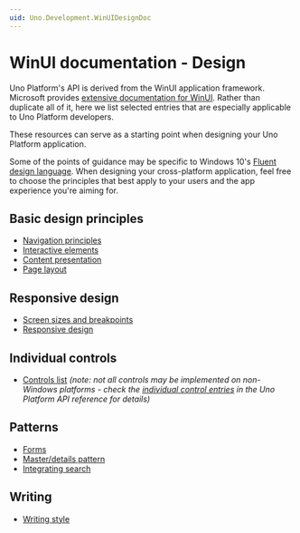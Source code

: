 ```yaml
---
uid: Uno.Development.WinUIDesignDoc
---
```


# WinUI documentation - Design

Uno Platform's API is derived from the WinUI application framework. Microsoft provides [extensive documentation for WinUI](https://learn.microsoft.com/windows/uwp/). Rather than duplicate all of it, here we list selected entries that are especially applicable to Uno Platform developers.

These resources can serve as a starting point when designing your Uno Platform application.

Some of the points of guidance may be specific to Windows 10's [Fluent design language](https://www.microsoft.com/design/fluent/). When designing your cross-platform application, feel free to choose the principles that best apply to your users and the app experience you're aiming for.

## Basic design principles

* [Navigation principles](https://learn.microsoft.com/windows/apps/design/basics/navigation-basics)
* [Interactive elements](https://learn.microsoft.com/windows/apps/design/basics/commanding-basics)
* [Content presentation](https://learn.microsoft.com/windows/apps/design/basics/content-basics)
* [Page layout](https://learn.microsoft.com/windows/apps/design/layout/page-layout)

## Responsive design

* [Screen sizes and breakpoints](https://learn.microsoft.com/windows/apps/design/layout/screen-sizes-and-breakpoints-for-responsive-design)
* [Responsive design](https://learn.microsoft.com/windows/apps/design/layout/responsive-design)

## Individual controls

* [Controls list](https://learn.microsoft.com/windows/apps/design/controls-and-patterns/) _(note: not all controls may be implemented on non-Windows platforms - check the [individual control entries](implemented-views.md) in the Uno Platform API reference for details)_

## Patterns

* [Forms](https://learn.microsoft.com/windows/apps/design/controls-and-patterns/forms)
* [Master/details pattern](https://learn.microsoft.com/windows/apps/design/controls-and-patterns/master-details)
* [Integrating search](https://learn.microsoft.com/windows/apps/design/controls-and-patterns/search)

## Writing

* [Writing style](https://learn.microsoft.com/windows/apps/design/style/writing-style)
